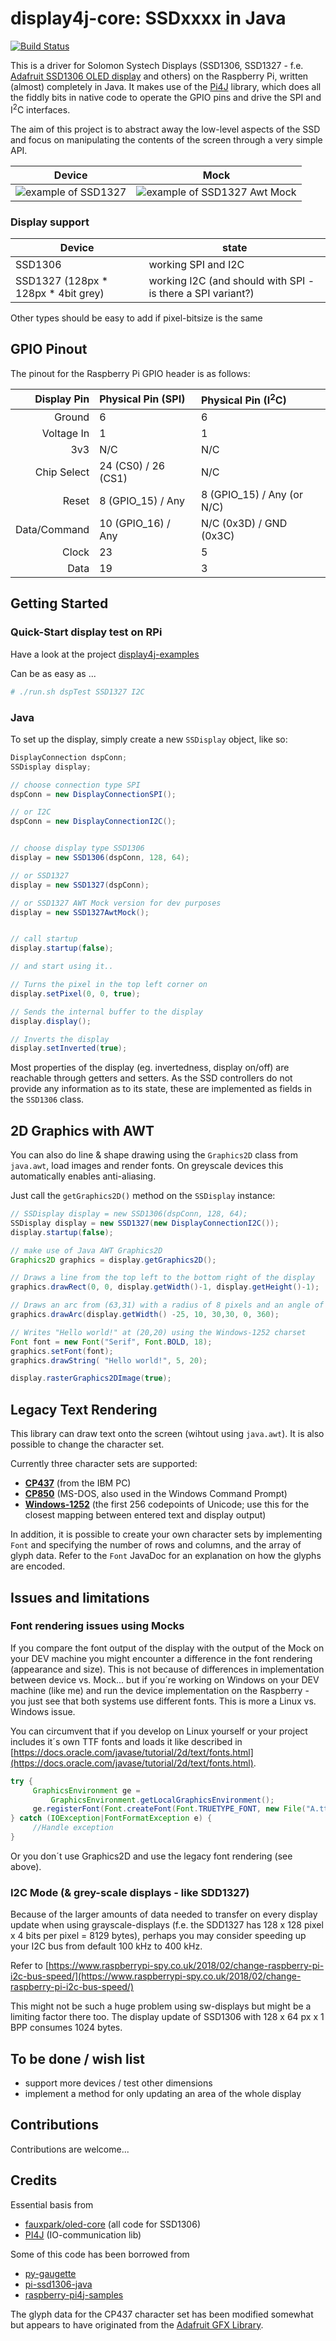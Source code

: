 # display4j-core: SSDxxxx in Java
[![Build Status](https://travis-ci.org/display4j/display4j-core.svg?branch=master)](https://travis-ci.org/display4j/display4j-core)

This is a driver for Solomon Systech Displays (SSD1306, SSD1327 - f.e. [Adafruit SSD1306 OLED display](https://www.adafruit.com/categories/98) and others) on the Raspberry Pi, written (almost) completely in Java.
It makes use of the [Pi4J](https://github.com/Pi4J/pi4j) library, which does all the fiddly bits in native code to operate the GPIO pins and drive the SPI and I<sup>2</sup>C interfaces.

The aim of this project is to abstract away the low-level aspects of the SSD and focus on manipulating the contents of the screen through a very simple API.

| Device    | Mock |
|-----------|------|
|![example of SSD1327](https://raw.githubusercontent.com/display4j/display4j-docs/master/img/IMG_20181005_195320_cut.jpg)|![example of SSD1327 Awt Mock](https://raw.githubusercontent.com/display4j/display4j-docs/master/img/ssd1327_awt_mock_128_128.png)|

### Display support

| Device                              | state                |
|-------------------------------------|----------------------|
| SSD1306                             | working SPI and I2C  |
| SSD1327 (128px * 128px * 4bit grey) | working I2C (and should with SPI - is there a SPI variant?)        |

Other types should be easy to add if pixel-bitsize is the same


## GPIO Pinout

The pinout for the Raspberry Pi GPIO header is as follows:

| Display Pin  | Physical Pin (SPI)  | Physical Pin (I<sup>2</sup>C) |
| ------------:|:------------------- |:----------------------------- |
| Ground       | 6                   | 6                             |
| Voltage In   | 1                   | 1                             |
| 3v3          | N/C                 | N/C                           |
| Chip Select  | 24 (CS0) / 26 (CS1) | N/C                           |
| Reset        | 8 (GPIO_15) / Any   | 8 (GPIO_15) / Any (or N/C)    |
| Data/Command | 10 (GPIO_16) / Any  | N/C (0x3D) / GND (0x3C)       |
| Clock        | 23                  | 5                             |
| Data         | 19                  | 3                             |

## Getting Started 

### Quick-Start display test on RPi
Have a look at the project [display4j-examples](https://github.com/display4j/display4j-examples)

Can be as easy as ...
```bash
# ./run.sh dspTest SSD1327 I2C
```

### Java

To set up the display, simply create a new `SSDisplay` object, like so:

```java
DisplayConnection dspConn;
SSDisplay display;

// choose connection type SPI
dspConn = new DisplayConnectionSPI();

// or I2C
dspConn = new DisplayConnectionI2C();


// choose display type SSD1306
display = new SSD1306(dspConn, 128, 64);

// or SSD1327
display = new SSD1327(dspConn);

// or SSD1327 AWT Mock version for dev purposes
display = new SSD1327AwtMock();


// call startup
display.startup(false);

// and start using it..

// Turns the pixel in the top left corner on
display.setPixel(0, 0, true);

// Sends the internal buffer to the display
display.display();

// Inverts the display
display.setInverted(true);
```

Most properties of the display (eg. invertedness, display on/off) are reachable through getters and setters.
As the SSD controllers do not provide any information as to its state, these are implemented as fields in the `SSD1306` class.

## 2D Graphics with AWT

You can also do line & shape drawing using the `Graphics2D` class from `java.awt`, load images and render
fonts. On greyscale devices this automatically enables anti-aliasing.

Just call the `getGraphics2D()` method on the `SSDisplay` instance:

```java
// SSDisplay display = new SSD1306(dspConn, 128, 64);
SSDisplay display = new SSD1327(new DisplayConnectionI2C());
display.startup(false);

// make use of Java AWT Graphics2D
Graphics2D graphics = display.getGraphics2D();

// Draws a line from the top left to the bottom right of the display
graphics.drawRect(0, 0, display.getWidth()-1, display.getHeight()-1);

// Draws an arc from (63,31) with a radius of 8 pixels and an angle of 15 degrees
graphics.drawArc(display.getWidth() -25, 10, 30,30, 0, 360);

// Writes "Hello world!" at (20,20) using the Windows-1252 charset
Font font = new Font("Serif", Font.BOLD, 18);
graphics.setFont(font);
graphics.drawString( "Hello world!", 5, 20);

display.rasterGraphics2DImage(true);
```

## Legacy Text Rendering

This library can draw text onto the screen (wihtout using `java.awt`). It is also possible to change the character set.

Currently three character sets are supported:

- [**CP437**](https://en.wikipedia.org/wiki/Code_page_437) (from the IBM PC)
- [**CP850**](https://en.wikipedia.org/wiki/Code_page_850) (MS-DOS, also used in the Windows Command Prompt)
- [**Windows-1252**](https://en.wikipedia.org/wiki/Windows-1252) (the first 256 codepoints of Unicode; use this for the closest mapping between entered text and display output)

In addition, it is possible to create your own character sets by implementing `Font` and specifying the number of rows and columns, and the array of glyph data. Refer to the `Font` JavaDoc for an explanation on how the glyphs are encoded.

## Issues and limitations

### Font rendering issues using Mocks
If you compare the font output of the display with the output of the Mock on your DEV machine
you might encounter a difference in the font rendering (appearance and size).
This is not because of differences in implementation between device vs. Mock... but if
you´re working on Windows on your DEV machine (like me) and run the device implementation
on the Raspberry - you just see that both systems use different fonts. This is more a Linux
vs. Windows issue.

You can circumvent that if you develop on Linux yourself or your project includes 
it´s own TTF fonts and loads it like described 
in [https://docs.oracle.com/javase/tutorial/2d/text/fonts.html](https://docs.oracle.com/javase/tutorial/2d/text/fonts.html).

```java
try {
     GraphicsEnvironment ge = 
         GraphicsEnvironment.getLocalGraphicsEnvironment();
     ge.registerFont(Font.createFont(Font.TRUETYPE_FONT, new File("A.ttf"));
} catch (IOException|FontFormatException e) {
     //Handle exception
}
```

Or you don´t use Graphics2D and use the legacy font rendering (see above).


### I2C Mode (& grey-scale displays - like SDD1327)

Because of the larger amounts of data needed to transfer on every display update
when using grayscale-displays
(f.e. the SDD1327 has 128 x 128 pixel x 4 bits per pixel = 8129 bytes), perhaps you may consider speeding up your I2C bus from default 100 kHz to 400 kHz.

Refer to [https://www.raspberrypi-spy.co.uk/2018/02/change-raspberry-pi-i2c-bus-speed/](https://www.raspberrypi-spy.co.uk/2018/02/change-raspberry-pi-i2c-bus-speed/)

This might not be such a huge problem using sw-displays but might be a limiting factor there too.
The display update of SSD1306 with 128 x 64 px x 1 BPP consumes 1024 bytes.


## To be done / wish list

* support more devices / test other dimensions
* implement a method for only updating an area of the whole display

## Contributions

Contributions are welcome... 

## Credits

Essential basis from
* [fauxpark/oled-core](https://github.com/fauxpark/oled-core) (all code for SSD1306)
* [PI4J](http://pi4j.com/) (IO-communication lib)

Some of this code has been borrowed from 
* [py-gaugette](https://github.com/guyc/py-gaugette)
* [pi-ssd1306-java](https://github.com/ondryaso/pi-ssd1306-java)
* [raspberry-pi4j-samples](https://github.com/OlivierLD/raspberry-pi4j-samples/)



The glyph data for the CP437 character set has been modified somewhat but appears to have originated from the [Adafruit GFX Library](https://github.com/adafruit/Adafruit-GFX-Library).
